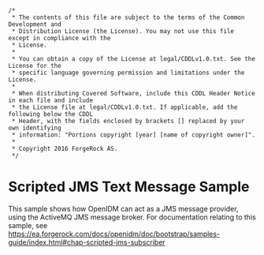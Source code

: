     /*
     * The contents of this file are subject to the terms of the Common Development and
     * Distribution License (the License). You may not use this file except in compliance with the
     * License.
     *
     * You can obtain a copy of the License at legal/CDDLv1.0.txt. See the License for the
     * specific language governing permission and limitations under the License.
     *
     * When distributing Covered Software, include this CDDL Header Notice in each file and include
     * the License file at legal/CDDLv1.0.txt. If applicable, add the following below the CDDL
     * Header, with the fields enclosed by brackets [] replaced by your own identifying
     * information: "Portions copyright [year] [name of copyright owner]".
     *
     * Copyright 2016 ForgeRock AS.
     */
     
Scripted JMS Text Message Sample
================================

This sample shows how OpenIDM can act as a JMS message provider, using the ActiveMQ JMS message broker.
For documentation relating to this sample, see
https://ea.forgerock.com/docs/openidm/doc/bootstrap/samples-guide/index.html#chap-scripted-jms-subscriber